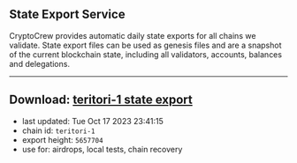 ## State Export Service
CryptoCrew provides automatic daily state exports for all chains we validate. State export files can be used as genesis files and are a snapshot of the current blockchain state, including all validators, accounts, balances and delegations.

---
**Download: [teritori-1 state export](https://dl.ccvalidators.com/SERVICE/teritori/teritori-1_export_5657704.json)**
---

- last updated: Tue Oct 17 2023 23:41:15
- chain id: `teritori-1`
- export height: `5657704`
- use for: airdrops, local tests, chain recovery

